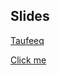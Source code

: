 ## Slides

[Taufeeq](https://www.canva.com/design/DAGVQf5OQ7w/JNokvgTVPzmpZZ6ohEpvOw/view?utm_content=DAGVQf5OQ7w&utm_campaign=designshare&utm_medium=link&utm_source=editor)

[Click me](https://www.canva.com/design/DAGVH_PcNX0/oIOYLTJCrxS_UiI0_kAnzg/edit?utm_content=DAGVH_PcNX0&utm_campaign=designshare&utm_medium=link2&utm_source=sharebutton)
